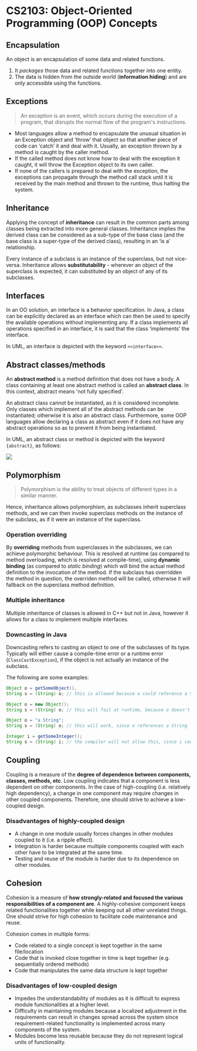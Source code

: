 # CS2103: Object-Oriented Programming (OOP) Concepts

## Encapsulation
An object is an encapsulation of some data and related functions.

1. It *packages* those data and related functions together into one entity.
2. The data is hidden from the outside world (**information hiding**) and are only accessible using the functions.

## Exceptions
> An exception is an event, which occurs during the execution of a program, that disrupts the normal flow of the program's instructions.

- Most languages allow a method to encapsulate the unusual situation in an Exception object and ‘throw’ that object so that another piece of code can ‘catch’ it and deal with it. Usually, an exception thrown by a method is caught by the caller method. 
- If the called method does not know how to deal with the exception it caught, it will throw the Exception object to its own caller. 
- If none of the callers is prepared to deal with the exception, the exceptions can propagate through the method call stack until it is received by the main method and thrown to the runtime, thus halting the system.

## Inheritance
Applying the concept of **inheritance** can result in the common parts among classes being extracted into more general classes. Inheritance implies the derived class can be considered as a sub-type of the base class (and the base class is a super-type of the derived class), resulting in an ‘is a’ relationship.

Every instance of a subclass is an instance of the superclass, but not vice-versa. Inheritance allows **substitutability** - wherever an object of the superclass is expected, it can substituted by an object of any of its subclasses.

## Interfaces
In an OO solution, an interface is a behavior specification. In Java, a class can be explicitly declared as an interface which can then be used to specify the available operations without implementing any. If a class implements all operations specified in an interface, it is said that the class ‘implements’ the interface.

In UML, an interface is depicted with the keyword `<<interface>>`.

## Abstract classes/methods
An **abstract method** is a method definition that does not have a body. A class containing at least one abstract method is called an **abstract class**. In this context, abstract means 'not fully specified'.

An abstract class cannot be instantiated, as it is considered incomplete. Only classes which implement all of the abstract methods can be instantiated; otherwise it is also an abstract class. Furthermore, some OOP languages allow declaring a class as abstract even if it does not have any abstract operations so as to prevent it from being instantiated.

In UML, an abstract class or method is depicted with the keyword `{abstract}`, as follows:

![](https://cdn.rawgit.com/irvinlim/cs2103-notes/master/images/abstract-classes-methods.svg)

## Polymorphism
> Polymorphism is the ability to treat objects of different types in a similar manner.

Hence, inheritance allows polymorphism, as subclasses inherit superclass methods, and we can then invoke superclass methods on the instance of the subclass, as if it were an instance of the superclass.

### Operation overriding
By **overriding** methods from superclasses in the subclasses, we can achieve polymorphic behaviour. This is resolved at runtime (as compared to method overloading, which is resolved at compile-time), using **dynamic binding** (as compared to *static binding*) which will bind the actual method definition to the invocation of the method. If the subclass has overridden the method in question, the overriden method will be called, otherwise it will fallback on the superclass method definition.

### Multiple inheritance
Multiple inheritance of classes is allowed in C++ but not in Java, however it allows for a class to implement multiple interfaces.

### Downcasting in Java
Downcasting refers to casting an object to one of the subclasses of its type. Typically will either cause a compile-time error or a runtime error (`ClassCastException`), if the object is not actually an instance of the subclass.

The following are some examples:

```java
Object o = getSomeObject(),
String s = (String) o; // this is allowed because o could reference a String

Object o = new Object();
String s = (String) o; // this will fail at runtime, because o doesn't reference a String

Object o = "a String";
String s = (String) o; // this will work, since o references a String

Integer i = getSomeInteger();
String s = (String) i; // the compiler will not allow this, since i can never reference a String.
```

## Coupling
Coupling is a measure of the **degree of dependence between components, classes, methods, etc**. Low coupling indicates that a component is less dependent on other components. In the case of high-coupling (i.e. relatively high dependency), a change in one component may require changes in other coupled components. Therefore, one should strive to achieve a low-coupled design.

### Disadvantages of highly-coupled design
- A change in one module usually forces changes in other modules coupled to it (i.e. a ripple effect).
- Integration is harder because multiple components coupled with each other have to be integrated at the same time.
- Testing and reuse of the module is harder due to its dependence on other modules.

## Cohesion
Cohesion is a measure of **how strongly-related and focused the various responsibilities of a component are**. A highly-cohesive component keeps related functionalities together while keeping out all other unrelated things. One should strive for high cohesion to facilitate code maintenance and reuse.

Cohesion comes in multiple forms:

- Code related to a single concept is kept together in the same file/location
- Code that is invoked close together in time is kept together (e.g. sequentially ordered methods)
- Code that manipulates the same data structure is kept together

### Disadvantages of low-coupled design
- Impedes the understandability of modules as it is difficult to express module functionalities at a higher level.
- Difficulty in maintaining modules because a localized adjustment in the requirements can result in changes spread across the system since requirement-related functionality is implemented across many components of the system.
- Modules become less reusable because they do not represent logical units of functionality.